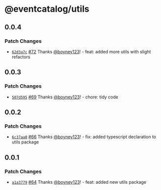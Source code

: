 # @eventcatalog/utils

## 0.0.4

### Patch Changes

- [`62d3a7c`](https://github.com/boyney123/eventcatalog/commit/62d3a7cd063d99583530e4e4f572b2c9135768e7) [#72](https://github.com/boyney123/eventcatalog/pull/72) Thanks [@boyney123](https://github.com/boyney123)! - feat: added more utils with slight refactors

## 0.0.3

### Patch Changes

- [`507d595`](https://github.com/boyney123/eventcatalog/commit/507d5956e2a4c7b0bdbf40c6d9d531a3a0c7b587) [#69](https://github.com/boyney123/eventcatalog/pull/69) Thanks [@boyney123](https://github.com/boyney123)! - chore: tidy code

## 0.0.2

### Patch Changes

- [`6c37aa0`](https://github.com/boyney123/eventcatalog/commit/6c37aa00528941889b3b9e6effd2f72bcaf87323) [#66](https://github.com/boyney123/eventcatalog/pull/66) Thanks [@boyney123](https://github.com/boyney123)! - fix: added typescript declaration to utils package

## 0.0.1

### Patch Changes

- [`a1a3779`](https://github.com/boyney123/eventcatalog/commit/a1a3779b31afcee55353e3ffe90445291765d171) [#64](https://github.com/boyney123/eventcatalog/pull/64) Thanks [@boyney123](https://github.com/boyney123)! - feat: added new utils package
